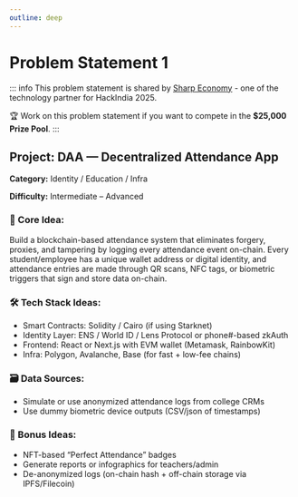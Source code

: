 ```yaml
---
outline: deep
---
```


# Problem Statement 1

::: info
This problem statement is shared by [Sharp Economy](https://sharpeconomy.org/)  - one of the technology partner for HackIndia 2025.

🏆 Work on this problem statement if you want to compete in the **$25,000 Prize Pool**. 
:::

## Project: DAA — Decentralized Attendance App

**Category:** Identity / Education / Infra

**Difficulty:** Intermediate – Advanced

### 🧠 Core Idea:
Build a blockchain-based attendance system that eliminates forgery, proxies, and tampering by logging every attendance event on-chain. Every student/employee has a unique wallet address or digital identity, and attendance entries are made through QR scans, NFC tags, or biometric triggers that sign and store data on-chain.


### 🛠️ Tech Stack Ideas:
- Smart Contracts: Solidity / Cairo (if using Starknet)
- Identity Layer: ENS / World ID / Lens Protocol or phone#-based zkAuth
- Frontend: React or Next.js with EVM wallet (Metamask, RainbowKit)
- Infra: Polygon, Avalanche, Base (for fast + low-fee chains)

### 🗃️ Data Sources:
- Simulate or use anonymized attendance logs from college CRMs
- Use dummy biometric device outputs (CSV/json of timestamps)

### 🧩 Bonus Ideas:
- NFT-based “Perfect Attendance” badges
- Generate reports or infographics for teachers/admin
- De-anonymized logs (on-chain hash + off-chain storage via IPFS/Filecoin)


